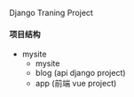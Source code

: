 Django Traning Project
#### 项目结构

 - mysite
   - mysite
   - blog (api django project)
   - app (前端 vue project)
